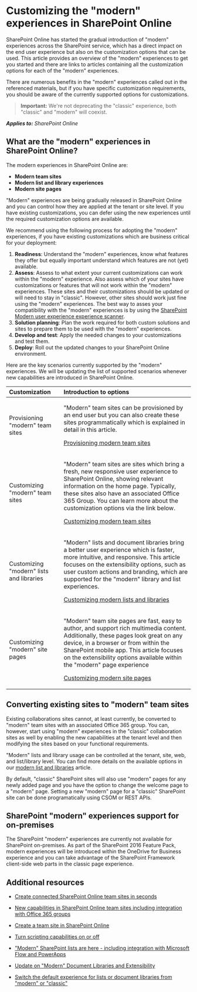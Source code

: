 # Customizing the "modern" experiences in SharePoint Online
SharePoint Online has started the gradual introduction of "modern" experiences across the SharePoint service, which has a direct impact on the end user experience but also on the customization options that can be used. This article provides an overview of the "modern" experiences to get you started and there are links to articles containing all the customization options for each of the "modern" experiences.

There are numerous benefits in the "modern" experiences called out in the referenced materials, but if you have specific customization requirements, you should be aware of the currently supported options for customizations.

>**Important:** 
We're not deprecating the "classic" experience, both "classic" and "modern" will coexist.

_**Applies to:** SharePoint Online_

## What are the "modern" experiences in SharePoint Online?
<a name="sectionSection0"> </a>
The modern experiences in SharePoint Online are:
- **Modern team sites**
- **Modern list and library experiences**
- **Modern site pages** 

"Modern" experiences are being gradually released in SharePoint Online and you can control how they are applied at the tenant or site level. If you have existing customizations, you can defer using the new experiences until the required customization options are available. 

We recommend using the following process for adopting the "modern" experiences, if you have existing customizations which are business critical for your deployment:

1. **Readiness**: Understand the "modern" experiences, know what features they offer but equally important understand which features are not (yet) available.
2. **Assess**: Assess to what extent your current customizations can work within the "modern" experience. Also assess which of your sites have customizations or features that will not work within the "modern" experiences. These sites and their customizations should be updated or will need to stay in "classic". However, other sites should work just fine using the "modern" experiences. The best way to asses your compatibility with the "modern" experiences is by using the [SharePoint Modern user experience experience scanner](https://aka.ms/sppnp-modernuiscanner).
3. **Solution planning**: Plan the work required for both custom solutions and sites to prepare them to be used with the "modern" experiences.
4. **Develop and test**: Apply the needed changes to your customizations and test them.
5. **Deploy**: Roll out the updated changes to your SharePoint Online environment.

Here are the key scenarios currently supported by the "modern" experiences. We will be updating the list of supported scenarios whenever new capabilities are introduced in SharePoint Online. 

|**Customization**|**Introduction to options**|
|:-----|:-----|
|Provisioning "modern" team sites|<p>"Modern" team sites can be provisioned by an end user but you can also create these sites programmatically which is explained in detail in this article.</p><p>[Provisioning modern team sites](modern-experience-customizations-provisioning-sites.md)</p>|
|Customizing "modern" team sites|<p>"Modern" team sites are sites which bring a fresh, new responsive user experience to SharePoint Online, showing relevant information on the home page. Typically, these sites also have an associated Office 365 Group. You can learn more about the customization options via the link below.</p><p>[Customizing modern team sites](modern-experience-customizations-customize-sites.md)</p>|
|Customizing "modern" lists and libraries|<p>"Modern" lists and document libraries bring a better user experience which is faster, more intuitive, and responsive. This article focuses on the extensibility options, such as user custom actions and branding, which are supported for the "modern" library and list experiences. </p><p>[Customizing modern lists and libraries](modern-experience-customizations-customize-lists-and-libraries.md)</p>|
|Customizing "modern" site pages|<p>"Modern" team site pages are fast, easy to author, and support rich multimedia content. Additionally, these pages look great on any device, in a browser or from within the SharePoint mobile app. This article focuses on the extensibility options available within the "modern" page experience</p><p>[Customizing modern site pages](modern-experience-customizations-customize-pages.md)</p>|

## Converting existing sites to "modern" team sites
<a name="convertingexisting"> </a>
Existing collaborations sites cannot, at least currently, be converted to "modern" team sites with an associated Office 365 group. You can, however, start using "modern" experiences in the "classic" collaboration sites as well by enabling the new capabilities at the tenant level and then modifying the sites based on your functional requirements. 

"Modern" lists and library usage can be controlled at the tenant, site, web, and list/library level. You can find more details on the available options in our [modern list and libraries](modern-experience-customizations-customize-lists-and-libraries.md) article.

By default, "classic" SharePoint sites will also use "modern" pages for any newly added page and you have the option to change the welcome page to a "modern" page. Setting a new "modern" page for a "classic" SharePoint site can be done programatically using CSOM or REST APIs. 

## SharePoint "modern" experiences support for on-premises
<a name="onpremisessupport"> </a>
The SharePoint "modern" experiences are currently not available for SharePoint on-premises. As part of the SharePoint 2016 Feature Pack, modern experiences will be introduced within the OneDrive for Business experience and you can take advantage of the SharePoint Framework client-side web parts in the classic page experience.

## Additional resources
<a name="bk_addresources"> </a>

-  [Create connected SharePoint Online team sites in seconds](https://blogs.office.com/2016/11/08/create-connected-sharepoint-online-team-sites-in-seconds/)

-  [New capabilities in SharePoint Online team sites including integration with Office 365 groups](https://blogs.office.com/2016/08/31/new-capabilities-in-sharepoint-online-team-sites-including-integration-with-office-365-groups/)

- [Create a team site in SharePoint Online](https://support.office.com/en-US/article/Create-a-team-site-in-SharePoint-Online-ef10c1e7-15f3-42a3-98aa-b5972711777d?ui=en-US)

-  [Turn scripting capabilities on or off](https://support.office.com/en-us/article/Turn-scripting-capabilities-on-or-off-1f2c515f-5d7e-448a-9fd7-835da935584f)
    
-  ["Modern" SharePoint lists are here - including integration with Microsoft Flow and PowerApps](https://blogs.office.com/2016/07/25/modern-sharepoint-lists-are-here-including-integration-with-microsoft-flow-and-powerapps/)

-  [Update on "Modern" Document Libraries and Extensibility](https://dev.office.com/blogs/update-on-modern-document-libraries-and-extensiblity)

-  [Switch the default experience for lists or document libraries from "modern" or "classic"](https://support.office.com/en-us/article/Switch-the-default-experience-for-lists-or-document-libraries-from-new-or-classic-66dac24b-4177-4775-bf50-3d267318caa9?ui=en-US&rs=en-US&ad=US)
